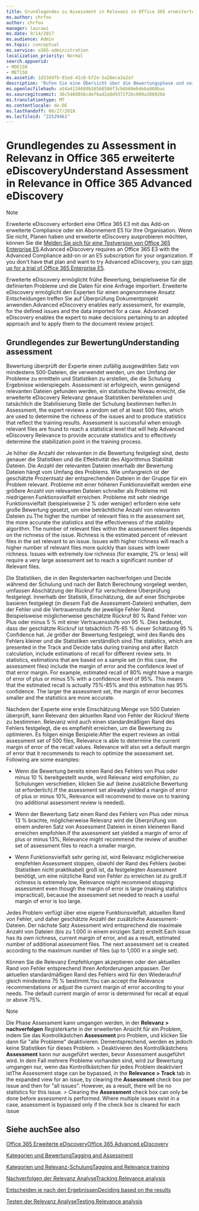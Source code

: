 ```yaml
---
title: Grundlegendes zu Assessment in Relevanz in Office 365 erweiterte eDiscovery
ms.author: chrfox
author: chrfox
manager: laurawi
ms.date: 9/14/2017
ms.audience: Admin
ms.topic: conceptual
ms.service: o365-administration
localization_priority: Normal
search.appverid:
- MOE150
- MET150
ms.assetid: 1d33d4fb-91ed-41c0-b72e-5a26eca3a2a7
description: 'Rufen Sie eine Übersicht über die Bewertungsphase und seiner Rolle bei der Bestimmung der Umfang der Probleme während der Relevanz Schulung in Office 365 erweiterte eDiscovery.  '
ms.openlocfilehash: a54a4134609b16568586f3cb6b60ebdeba860bac
ms.sourcegitcommit: 36c5466056cdef6ad2a8d9372f2bc009a30892bb
ms.translationtype: MT
ms.contentlocale: de-DE
ms.lasthandoff: 08/27/2018
ms.locfileid: "22529461"
---
```

# <a name="understand-assessment-in-relevance-in-office-365-advanced-ediscovery"></a><span data-ttu-id="0e8f4-103">Grundlegendes zu Assessment in Relevanz in Office 365 erweiterte eDiscovery</span><span class="sxs-lookup"><span data-stu-id="0e8f4-103">Understand Assessment in Relevance in Office 365 Advanced eDiscovery</span></span>

> [!NOTE]
> <span data-ttu-id="0e8f4-p101">Erweiterte eDiscovery erfordert eine Office 365 E3 mit das Add-on erweiterte Compliance oder ein Abonnement E5 für Ihre Organisation. Wenn Sie nicht, Planen haben und erweiterte eDiscovery ausprobieren möchten, können Sie die [Melden Sie sich für eine Testversion von Office 365 Enterprise E5](https://go.microsoft.com/fwlink/p/?LinkID=698279).</span><span class="sxs-lookup"><span data-stu-id="0e8f4-p101">Advanced eDiscovery requires an Office 365 E3 with the Advanced Compliance add-on or an E5 subscription for your organization. If you don't have that plan and want to try Advanced eDiscovery, you can [sign up for a trial of Office 365 Enterprise E5](https://go.microsoft.com/fwlink/p/?LinkID=698279).</span></span> 
  
<span data-ttu-id="0e8f4-p102">Erweiterte eDiscovery ermöglicht frühe Bewertung, beispielsweise für die definierten Probleme und die Daten für eine Anfrage importiert. Erweiterte eDiscovery ermöglicht den Experten für einen angenommene Ansatz Entscheidungen treffen Sie auf Überprüfung Dokumentprojekt anwenden.</span><span class="sxs-lookup"><span data-stu-id="0e8f4-p102">Advanced eDiscovery enables early assessment, for example, for the defined issues and the data imported for a case. Advanced eDiscovery enables the expert to make decisions pertaining to an adopted approach and to apply them to the document review project.</span></span>
  
## <a name="understanding-assessment"></a><span data-ttu-id="0e8f4-108">Grundlegendes zur Bewertung</span><span class="sxs-lookup"><span data-stu-id="0e8f4-108">Understanding assessment</span></span>

<span data-ttu-id="0e8f4-p103">Bewertung überprüft der Experte einen zufällig ausgewählten Satz von mindestens 500-Dateien, die verwendet werden, um den Umfang der Probleme zu ermitteln und Statistiken zu erstellen, die die Schulung Ergebnisse widerspiegeln. Assessment ist erfolgreich, wenn genügend relevanten Dateien gefunden werden, ein statistische Niveau erreicht, die erweiterte eDiscovery Relevanz genaue Statistiken bereitstellen und tatsächlich die Stabilisierung Stelle der Schulung bestimmen helfen.</span><span class="sxs-lookup"><span data-stu-id="0e8f4-p103">In Assessment, the expert reviews a random set of at least 500 files, which are used to determine the richness of the issues and to produce statistics that reflect the training results. Assessment is successful when enough relevant files are found to reach a statistical level that will help Advanced eDiscovery Relevance to provide accurate statistics and to effectively determine the stabilization point in the training process.</span></span> 
  
<span data-ttu-id="0e8f4-p104">Je höher die Anzahl der relevanten in die Bewertung festgelegt sind, desto genauer die Statistiken und die Effektivität des Algorithmus Stabilität Dateien. Die Anzahl der relevanten Dateien innerhalb der Bewertung Dateien hängt vom Umfang des Problems. Wie umfangreich ist der geschätzte Prozentsatz der entsprechenden Dateien in der Gruppe für ein Problem relevant. Probleme mit einer höheren Funktionsvielfalt werden eine größere Anzahl von relevanten Dateien schneller als Probleme mit niedrigeren Funktionsvielfalt erreichen. Probleme mit sehr niedrige Funktionsvielfalt (beispielsweise 2 % oder weniger) erfordern eine sehr große Bewertung gesetzt, um eine beträchtliche Anzahl von relevanten Dateien zu.</span><span class="sxs-lookup"><span data-stu-id="0e8f4-p104">The higher the number of relevant files in the assessment set, the more accurate the statistics and the effectiveness of the stability algorithm. The number of relevant files within the assessment files depends on the richness of the issue. Richness is the estimated percent of relevant files in the set relevant to an issue. Issues with higher richness will reach a higher number of relevant files more quickly than issues with lower richness. Issues with extremely low richness (for example, 2% or less) will require a very large assessment set to reach a significant number of Relevant files.</span></span>
  
<span data-ttu-id="0e8f4-p105">Die Statistiken, die in den Registerkarten nachverfolgen und Decide während der Schulung und nach der Batch Berechnung vorgelegt werden, umfassen Abschätzung der Rückruf für verschiedene Überprüfung festgelegt. Innerhalb der Statistik, Einschätzung, die auf einer Stichprobe basieren festgelegt (in diesem Fall die Assessment-Dateien) enthalten, dem der Fehler und die Vertrauensstufe der jeweilige Fehler Rand. Beispielsweise möglicherweise geschätzte Rückruf 80 % Rand Fehler von Plus oder minus 5 % mit einer Vertrauensstufe von 95 %. Dies bedeutet, dass der geschätzte Rückruf ist tatsächlich 75-85 % dieser Schätzung 95 % Confidence hat. Je größer der Bewertung festgelegt, wird des Rands des Fehlers kleiner und die Statistiken verständlich sind.</span><span class="sxs-lookup"><span data-stu-id="0e8f4-p105">The statistics, which are presented in the Track and Decide tabs during training and after Batch calculation, include estimations of recall for different review sets. In statistics, estimations that are based on a sample set (in this case, the assessment files) include the margin of error and the confidence level of that error margin. For example, estimated recall of 80% might have a margin of error of plus or minus 5% with a confidence level of 95%. This means that the estimated recall is actually 75%-85% and this estimation has 95% confidence. The larger the assessment set, the margin of error becomes smaller and the statistics are more accurate.</span></span> 
  
<span data-ttu-id="0e8f4-p106">Nachdem der Experte eine erste Einschätzung Menge von 500 Dateien überprüft, kann Relevanz den aktuellen Rand von Fehler der Rückruf Werte zu bestimmen. Relevanz wird auch einen standardmäßigen Rand des Fehlers festgelegt, die es empfiehlt erreichen, um die Bewertung zu optimieren. Es folgen einige Beispiele:</span><span class="sxs-lookup"><span data-stu-id="0e8f4-p106">After the expert reviews an initial assessment set of 500 files, Relevance is able to determine the current margin of error of the recall values. Relevance will also set a default margin of error that it recommends to reach to optimize the assessment set. Following are some examples:</span></span>
  
- <span data-ttu-id="0e8f4-124">Wenn die Bewertung bereits einen Rand des Fehlers von Plus oder minus 10 % bereitgestellt wurde, wird Relevanz wird empfohlen, zu Schulungen verschieben, klicken Sie auf (keine zusätzliche Bewertung ist erforderlich).</span><span class="sxs-lookup"><span data-stu-id="0e8f4-124">If the assessment set already yielded a margin of error of plus or minus 10%, Relevance will recommend to move on to training (no additional assessment review is needed).</span></span> 
    
- <span data-ttu-id="0e8f4-125">Wenn der Bewertung Satz einen Rand des Fehlers von Plus oder minus 13 % brachte, möglicherweise Relevanz wird die Überprüfung von einem anderen Satz von Assessment Dateien in einen kleineren Rand erreichen empfohlen.</span><span class="sxs-lookup"><span data-stu-id="0e8f4-125">If the assessment set yielded a margin of error of plus or minus 13%, Relevance might recommend the review of another set of assessment files to reach a smaller margin.</span></span> 
    
- <span data-ttu-id="0e8f4-126">Wenn Funktionsvielfalt sehr gering ist, wird Relevanz möglicherweise empfehlen Assessment stoppen, obwohl der Rand des Fehlers (wobei Statistiken nicht praktikabel) groß ist, da festgelegten Assessment benötigt, um eine nützliche Rand von Fehler zu erreichen ist zu groß.</span><span class="sxs-lookup"><span data-stu-id="0e8f4-126">If richness is extremely low, Relevance might recommend stopping assessment even though the margin of error is large (making statistics impractical), because the assessment set needed to reach a useful margin of error is too large.</span></span>
    
<span data-ttu-id="0e8f4-p107">Jedes Problem verfügt über eine eigene Funktionsvielfalt, aktuellen Rand von Fehler, und daher geschätzte Anzahl der zusätzliche Assessment-Dateien. Der nächste Satz Assessment wird entsprechend die maximale Anzahl von Dateien (bis zu 1.000 in einem einzigen Satz) erstellt.</span><span class="sxs-lookup"><span data-stu-id="0e8f4-p107">Each issue has its own richness, current margin of error, and as a result, estimated number of additional assessment files. The next assessment set is created according to the maximum number of files (up to 1,000 in a single set).</span></span>
  
<span data-ttu-id="0e8f4-p108">Können Sie die Relevanz Empfehlungen akzeptieren oder den aktuellen Rand von Fehler entsprechend Ihren Anforderungen anpassen. Der aktuellen standardmäßigen Rand des Fehlers wird für den Wiederaufruf gleich mindestens 75 % bestimmt.</span><span class="sxs-lookup"><span data-stu-id="0e8f4-p108">You can accept the Relevance recommendations or adjust the current margin of error according to your needs. The default current margin of error is determined for recall at equal or above 75%.</span></span>
  
> [!NOTE]
> <span data-ttu-id="0e8f4-p109">Die Phase Assessment kann umgangen werden, in der **Relevanz \> nachverfolgen** Registerkarte in der erweiterten Ansicht für ein Problem, indem Sie das Kontrollkästchen **Assessment** pro Problem, und klicken Sie dann für "alle Probleme" deaktivieren. Dementsprechend, werden es jedoch keine Statistiken für dieses Problem. > Deaktivieren des Kontrollkästchens **Assessment** kann nur ausgeführt werden, bevor Assessment ausgeführt wird. In dem Fall mehrere Probleme vorhanden sind, wird zur Bewertung umgangen nur, wenn das Kontrollkästchen für jedes Problem deaktiviert ist</span><span class="sxs-lookup"><span data-stu-id="0e8f4-p109">The Assessment stage can be bypassed, in the **Relevance \> Track** tab in the expanded view for an issue, by clearing the **Assessment** check box per issue and then for "all issues". However, as a result, there will be no statistics for this issue. > Clearing the **Assessment** check box can only be done before assessment is performed. Where multiple issues exist in a case, assessment is bypassed only if the check box is cleared for each issue</span></span> 
  
## <a name="see-also"></a><span data-ttu-id="0e8f4-135">Siehe auch</span><span class="sxs-lookup"><span data-stu-id="0e8f4-135">See also</span></span>

[<span data-ttu-id="0e8f4-136">Office 365 Erweiterte eDiscovery</span><span class="sxs-lookup"><span data-stu-id="0e8f4-136">Office 365 Advanced eDiscovery</span></span>](office-365-advanced-ediscovery.md)
  
[<span data-ttu-id="0e8f4-137">Kategorien und Bewertung</span><span class="sxs-lookup"><span data-stu-id="0e8f4-137">Tagging and Assessment</span></span>](tagging-and-assessment-in-advanced-ediscovery.md)
  
[<span data-ttu-id="0e8f4-138">Kategorien und Relevanz-Schulung</span><span class="sxs-lookup"><span data-stu-id="0e8f4-138">Tagging and Relevance training</span></span>](tagging-and-relevance-training-in-advanced-ediscovery.md)
  
[<span data-ttu-id="0e8f4-139">Nachverfolgen der Relevanz Analyse</span><span class="sxs-lookup"><span data-stu-id="0e8f4-139">Tracking Relevance analysis</span></span>](track-relevance-analysis-in-advanced-ediscovery.md)
  
[<span data-ttu-id="0e8f4-140">Entscheiden je nach den Ergebnissen</span><span class="sxs-lookup"><span data-stu-id="0e8f4-140">Deciding based on the results</span></span>](decision-based-on-the-results-in-advanced-ediscovery.md)
  
[<span data-ttu-id="0e8f4-141">Testen der Relevanz Analyse</span><span class="sxs-lookup"><span data-stu-id="0e8f4-141">Testing Relevance analysis</span></span>](test-relevance-analysis-in-advanced-ediscovery.md)

